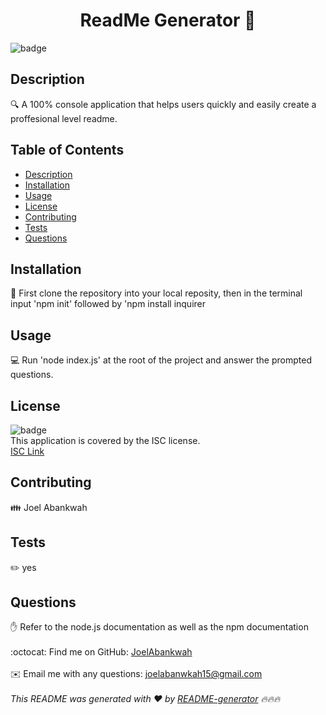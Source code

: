 <h1 align="center">ReadMe Generator 👋</h1>
  
![badge](https://img.shields.io/badge/license-ISC-brightgreen)<br />
## Description
🔍  A 100% console application that helps users quickly and easily create a proffesional level readme.
## Table of Contents
- [Description](#description)
- [Installation](#installation)
- [Usage](#usage)
- [License](#license)
- [Contributing](#contributing)
- [Tests](#tests)
- [Questions](#questions)
## Installation
💾 First clone the repository into your local reposity, then in the terminal input 'npm init' followed by 'npm install inquirer
## Usage
💻 Run 'node index.js' at the root of the project and answer the prompted questions.
## License
![badge](https://img.shields.io/badge/license-ISC-brightgreen)
<br />
This application is covered by the ISC license.
<br />
<a href='https://www.google.com/search?q=ISC+license'>ISC Link</a>
## Contributing
👪 Joel Abankwah
## Tests
✏️ yes
## Questions
✋ Refer to the node.js documentation as well as the npm documentation<br />
<br />
:octocat: Find me on GitHub: [JoelAbankwah](https://github.com/JoelAbankwah)<br />
<br />
✉️ Email me with any questions: joelabanwkah15@gmail.com<br /><br />
_This README was generated with ❤️ by [README-generator](https://github.com/jpd61/README-generator) 🔥🔥🔥_
    
